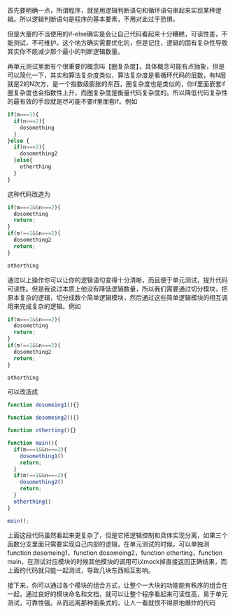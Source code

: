 首先要明确一点，所谓程序，就是用逻辑判断语句和循环语句串起来实现某种逻辑。所以逻辑判断语句是程序的基本要素，不用对此过于恐惧。

但是大量的不当使用的if-else确实是会让自己代码看起来十分糟糕，可读性差，不能测试，不可维护。这个地方确实需要优化的，但是记住，逻辑的固有复杂性导致其实你不能减少那个最小的判断逻辑数量。

再单元测试里面有个很重要的概念叫【圈复杂度】，具体概念可能有点抽象，但是可以简化一下，其实和算法复杂度类似，算法复杂度是看循环代码的层数，有N层就是2的N次方，是一个指数级膨胀的东西，圈复杂度也是类似的，你if里面嵌套if圈复杂度也会指数性上升，而圈复杂度是衡量代码复杂度的。所以降低代码复杂性的最有效的手段就是尽可能不要if里面套if。例如

```javascript
if(m===1){    
  if(n===2){       
    dosomething    
  } 
}else {
  if(n===2){       
    dosomething2    
  }else{
    otherthing
  } 
}
```

这种代码改造为

```javascript
if(m===1&&n===2){    
  dosomething
  return; 
}
if(m!==1&&n===2){
  dosomething2
  return;
}

otherthing
```

通过以上操作你可以让你的逻辑语句变得十分清晰，而且便于单元测试，提升代码可读性。但是我说过本质上他没有降低逻辑数量，所以我们需要通过切分模块，把原本复杂的逻辑，切分成数个简单逻辑模块，然后通过这些简单逻辑模块的相互调用来完成复杂的逻辑。例如

```javascript
if(m===1&&n===2){    
  dosomething
  return; 
}
if(m!==1&&n===2){
  dosomething2
  return;
}

otherthing
```

可以改造成

```javascript
function dosomeing1(){}

function dosomeing2(){}

function otherting(){}

function main(){
  if(m===1&&n===2){    
    dosomething1()
    return; 
  }
  if(m!==1&&n===2){
    dosomething2()
    return;
  }
  otherthing()
}

main();
```

上面这段代码虽然看起来更复杂了，但是它把逻辑控制和具体实现分离，如果三个函数分支里面只需要实现自己内部的逻辑，在单元测试的时候，可以单独测function dosomeing1，function dosomeing2，function otherting，function main，在测试对应模块的时候其他模块的调用可以mock掉直接返回正确结果，而上面的代码就只能一起测试，导致几块东西相互影响。

接下来，你可以通过各个模块的组合方式，让整个一大块的功能能有秩序的组合在一起，通过良好的模块命名和文档，就可以让整个程序看起来可读性高，易于单元测试，可靠性强。从而远离那种面条式的，让人一看就恨不得原地爆炸的代码

